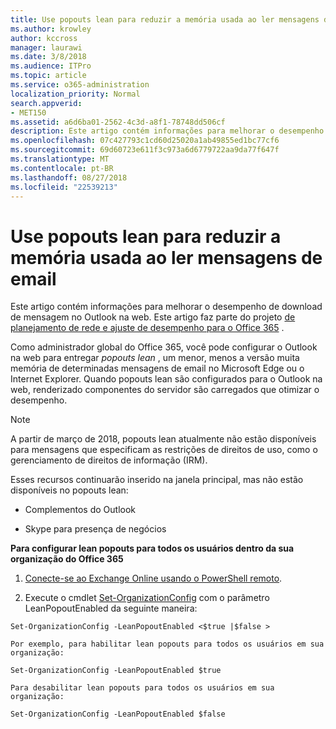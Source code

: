```yaml
---
title: Use popouts lean para reduzir a memória usada ao ler mensagens de email
ms.author: krowley
author: kccross
manager: laurawi
ms.date: 3/8/2018
ms.audience: ITPro
ms.topic: article
ms.service: o365-administration
localization_priority: Normal
search.appverid:
- MET150
ms.assetid: a6d6ba01-2562-4c3d-a8f1-78748dd506cf
description: Este artigo contém informações para melhorar o desempenho de download de mensagem no Outlook na web.
ms.openlocfilehash: 07c427793c1cd60d25020a1ab49855ed1bc77cf6
ms.sourcegitcommit: 69d60723e611f3c973a6d6779722aa9da77f647f
ms.translationtype: MT
ms.contentlocale: pt-BR
ms.lasthandoff: 08/27/2018
ms.locfileid: "22539213"
---
```

# <a name="use-lean-popouts-to-reduce-memory-used-when-reading-mail-messages"></a>Use popouts lean para reduzir a memória usada ao ler mensagens de email

Este artigo contém informações para melhorar o desempenho de download de mensagem no Outlook na web. Este artigo faz parte do projeto [de planejamento de rede e ajuste de desempenho para o Office 365](https://aka.ms/tune) .
   
Como administrador global do Office 365, você pode configurar o Outlook na web para entregar *popouts lean* , um menor, menos a versão muita memória de determinadas mensagens de email no Microsoft Edge ou o Internet Explorer. Quando popouts lean são configurados para o Outlook na web, renderizado componentes do servidor são carregados que otimizar o desempenho. 
  
> [!NOTE]
> A partir de março de 2018, popouts lean atualmente não estão disponíveis para mensagens que especificam as restrições de direitos de uso, como o gerenciamento de direitos de informação (IRM). 
  
Esses recursos continuarão inserido na janela principal, mas não estão disponíveis no popouts lean:
  
- Complementos do Outlook
    
- Skype para presença de negócios
    
 **Para configurar lean popouts para todos os usuários dentro da sua organização do Office 365**
  
1. [Conecte-se ao Exchange Online usando o PowerShell remoto](http://technet.microsoft.com/library/jj984289%28v=exchg.150%29.aspx ).
    
2. Execute o cmdlet [Set-OrganizationConfig](https://technet.microsoft.com/library/aa997443%28v=exchg.160%29.aspx) com o parâmetro LeanPopoutEnabled da seguinte maneira: 
    
  ```
  Set-OrganizationConfig -LeanPopoutEnabled <$true |$false >
  ```

    Por exemplo, para habilitar lean popouts para todos os usuários em sua organização:
    
  ```
  Set-OrganizationConfig -LeanPopoutEnabled $true
  ```

    Para desabilitar lean popouts para todos os usuários em sua organização:
    
  ```
  Set-OrganizationConfig -LeanPopoutEnabled $false
  ```


